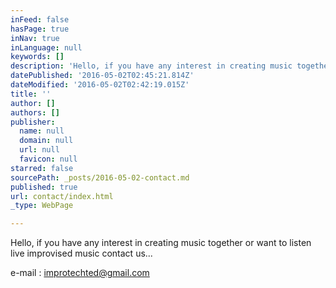 ```yaml
---
inFeed: false
hasPage: true
inNav: true
inLanguage: null
keywords: []
description: 'Hello, if you have any interest in creating music together or want to listen live improvised music contact us... '
datePublished: '2016-05-02T02:45:21.814Z'
dateModified: '2016-05-02T02:42:19.015Z'
title: ''
author: []
authors: []
publisher:
  name: null
  domain: null
  url: null
  favicon: null
starred: false
sourcePath: _posts/2016-05-02-contact.md
published: true
url: contact/index.html
_type: WebPage

---
```

Hello, if you have any interest in creating music together or want to listen live improvised music contact us... 

e-mail : improtechted@gmail.com